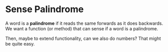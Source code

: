 # Sense Palindrome

A word is a **palindrome** if it reads the same forwards as it does backwards. We want a function (or method) that can sense if a word is a palindrome.

Then, maybe to extend functionality, can we also do numbers? That might be quite easy. 